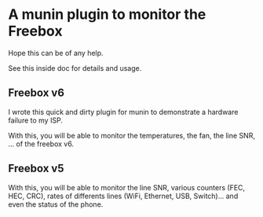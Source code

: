 A munin plugin to monitor the Freebox
=====================================

Hope this can be of any help.

See this inside doc for details and usage.

Freebox v6
----------
I wrote this quick and dirty plugin for munin to demonstrate a hardware failure to my ISP.

With this, you will be able to monitor the temperatures,  the fan, the line SNR, ... of the freebox v6.

Freebox v5
----------
With this, you will be able to monitor the line SNR, various counters (FEC, HEC, CRC), rates of differents lines (WiFi, Ethernet, USB, Switch)... and even the status of the phone.
